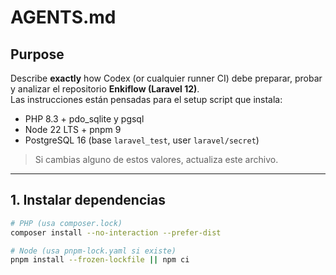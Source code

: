 # AGENTS.md

## Purpose
Describe **exactly** how Codex (or cualquier runner CI) debe preparar, probar y analizar el
repositorio **Enkiflow (Laravel 12)**.  
Las instrucciones están pensadas para el setup script que instala:

- PHP 8.3 + pdo_sqlite y pgsql  
- Node 22 LTS + pnpm 9  
- PostgreSQL 16 (base `laravel_test`, user `laravel/secret`)

> Si cambias alguno de estos valores, actualiza este archivo.

---

## 1. Instalar dependencias

```bash
# PHP (usa composer.lock)
composer install --no-interaction --prefer-dist

# Node (usa pnpm-lock.yaml si existe)
pnpm install --frozen-lockfile || npm ci
